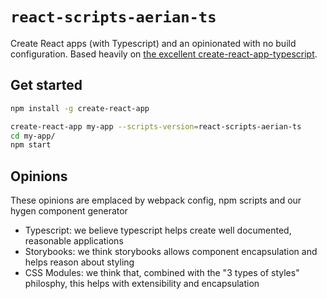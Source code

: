 # `react-scripts-aerian-ts`

Create React apps (with Typescript) and an opinionated with no build configuration. Based heavily on [the excellent create-react-app-typescript](https://github.com/wmonk/create-react-app-typescript).

## Get started

```sh
npm install -g create-react-app

create-react-app my-app --scripts-version=react-scripts-aerian-ts
cd my-app/
npm start
```

## Opinions

These opinions are emplaced by webpack config, npm scripts and our hygen component generator

* Typescript: we believe typescript helps create well documented, reasonable applications
* Storybooks: we think storybooks allows component encapsulation and helps reason about styling
* CSS Modules: we think that, combined with the "3 types of styles" philosphy, this helps with extensibility and encapsulation
